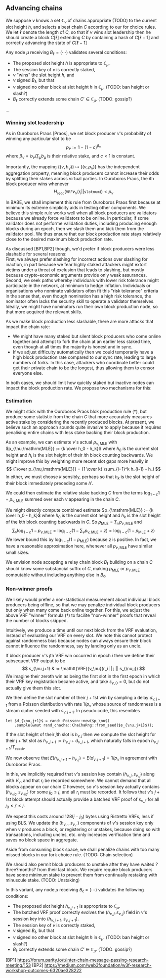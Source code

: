 
## Advancing chains

We suppose $\nu$ knows a set $\mathbb{C}_\nu$ of chains
appropriate (TODO) to the current slot height $h$, and
selects a best chain $C$ according to our for choice rules.
We let $\ell$ denote the length of $C$, so that if $\nu$ wins slot
leadership then he should create a block $C[\ell]$ extending $C$
by containing a hash of $C[\ell-1]$ and correctly advancing the
state of $C[\ell-1]$

Any node $\mu$ receiving $B_\ell = (\cdots)$ validates several conditions:

 - The proposed slot height $h$ is appropriate to $\mathbb{C}_\mu$.
 - The session key of $\nu$ is correctly staked, 
 - $\nu$ "wins" the slot height $h$, and
 - $\nu$ signed $B_\ell$, but that
 - $\nu$ signed no other block at slot height $h$ in $\mathbb{C}_\mu$.  (TODO: ban height or slash?)
 - $B_\ell$ correctly extends some chain $C' \in \mathbb{C}_\mu$.  (TODO: gossip?)

...

### Winning slot leadership

As in Ouroboros Praos [Praos], we set block producer $\nu$'s
probability of winning any particular slot to be 
$$ p_\nu := 1-(1-c)^{\beta_\nu} $$
where $\beta_\nu = b_\nu / \sum_\mu b_\mu$ is their relative stake,
and $c<1$ is constant.

Importantly, the mapping $\{(\nu,b_\nu)\} \mapsto \{(\nu,p_\nu)\}$ has
the independent aggregation property, meaning block producers cannot
increase their odds by splitting their stakes across virtual parties.
In Ouroboros Praos, the $i$th block producer wins whenever
$$ H_{\mathtt{opbp}}(\mathtt{VRF}{v_\nu}( r_i || \mathtt{slotnum} )) < p_\nu \tag{\dag} $$

In BABE, we shall implement this rule from Ouroboros Praos first
because at minimum its extreme simplicity aids in testing other
components.  We believe this simple rule works well when all
block producers are validators because we already force validators
to be online.  In particular, if some validator does not performe
validation duties, including producing enough blocks during an epoch,
then we slash them and kick them from the validator pool.
We thus ensure that our block production rate stays relatively
close to the desired maximum block production rate.

As discussed [BP1,BP2] though, we'd prefer if block producers were
less slashable for several reasons:  
First, we always prefer slashing for incorrect actions over slashing
for inaction, in part because we fear highly staked attackers might
extort victims under a threat of exclusion that leads to slashing, but
mostly because crypto-economic arguments provide only weak assurances.
Second, we seek paths whereby individuals with lower risk tolerance
might participate in the network, at minimum to hedge inflation.
Individuals or organisations who nominate validators often fit this
"risk tolerance" criteria in the sense that, even though nomination
has a high risk tolerance, the nominator often lacks the security
skill to operate a validator themselves.  Ideally, we might have
nominators run their own block production node, so that more acquired
the relevant skills.

As we make block production less slashable, there are more attacks that
impact the chain rate:

 - We might have many staked but silent block producers who come online together and attempt to fork the chain at an earlier less staked time, even though at all times the majority is honest and in sync.
 - If we adjust difficulty automatically then we could temporarily have a high block production rate compared to our sync rate, leading to large numbers of forks.  In this case, attackers who coordinate better could get their private chain to be the longest, thus allowing them to censor everyone else.

In both cases, we should limit how quickly staked but inactive nodes can
impact the block production rate.  We propose two mechanisms for this:

### Estimation

We might stick with the Ouroboros Praos blok production rule $(\dag)$,
but produce some statistic from the chain $C$ that more accurately
measures active stake by considering the recently produced blocks.
At present, we believe such an approach sounds quite invasive to apply
because it requires penalising entire chains with less stake backing
their block production.  

As an example, we can estimate $\nu$'s actual $p_{\nu,\mathrm{MLE}}$
with $p_{\nu,\mathrm{MLE}} := {k \over h_0 - h_k}$ where
$h_0$ is the current slot height and $h_i$ is the slot height of
their $i$th block counting backwards.  We might improve this
by weighting more recent slot gaps more heavily in 
$$ {1\over p_{\nu,\mathrm{MLE}}} = {1 \over k} \sum_{i=1}^k h_{i-1} - h_i $$ 
In either, we must choose $k$ sensibly, perhaps so that $h_k$ is
the slot height of their block immediately preceding some $h'$.

We could then estimate the relative stake backing $C$ from the terms
$\log_{1-c} 1-p_{\nu,\mathrm{MLE}}$ summed over each $\nu$ appearing
in the chain $C$.

We might directly compute combined estimate
 $p_{\mathrm{MLE}} := {k \over h_0 - h_k}$
where $h_0$ is the current slot height and $h_k$ is the slot height
of the $k$th block counting backwards in $C$. 
So $p_{\mathrm{MLE}} = \sum_\nu p_{\nu,\mathrm{MLE}}$ and
$$ \sum_\nu \log_{1-c} 1-p_{\nu,\mathrm{MLE}} 
   = \log_{1-c}( 1 - \sum_\nu p_{\nu,\mathrm{MLE}} + z )
   = \log_{1-c}( 1 - p_{\mathrm{MLE}} + z) $$
We lower bound this by $\log_{1-c}(1 - p_{\mathrm{MLE}})$ because
$z$ is positive.  In fact, we have a reasonable approximation here,
whenever all $p_{\nu,\mathrm{MLE}}$ have similar small sizes.

We envision node accepting a relay chain block $B_\ell$ building on
a chain $C$ should know some substancial suffix of $C$, making
$p_{\mathrm{MLE}}$ or $p_{\nu,\mathrm{MLE}}$ computable without
including anything else in $B_\ell$.

### Non-winner proofs

We likely would prefer a non-statistical measurement about individual
block producers being offline, so that we may penalize individual
block producers but only when many come back online together.
For this, we adjust the above VRF "winner" formula $(\dag)$ to
facilite "non-winner" proofs that reveal the number of blocks skipped.

Intuitively, we produce a time until our next block from
the VRF evaluation, instead of evaluating our VRF on every slot.
We note this cannot protect against randomness bias because
nodes can always ensure their block cannot influence the randomness,
say by landing only as an uncle.

If block producer $\nu$'s $j$th VRF win occurred in epoch $i$ then
we define their subsequent VRF output to be
$$ s_{\nu,j+1} & := \mathtt{VRF}{v_\nu}(r_i || j || s_{\nu,j}) $$
We imagine their zeroth win as being the first slot in the first
epoch in which their VRF key registration became active, and
take $s_{\nu,0} = 0$, but do not actually give them this slot.

We then define the slot number of their $j+1$st win by sampling
a delay $d_{\nu,j+1}$ from a Poisson distribution with rate $1/p_\nu$ whose
source of randomness is a stream cipher seeded with $s_{\nu,j+1}$.
In pseudo code, this resembles
```
let $d_{\nu,j+1}$ = rand::Poisson::new($p_\nu$)
    .sample(&mut rand_chacha::ChaChaRng::from_seed($s_{\nu,j+1}$));
```
If the slot height of their $j$th slot is $h_{\nu,j}$ then
we compute the slot height for their $j+1$st slot as
$h_{\nu,j+1} := h_{\nu,j} + d_{\nu,j+1}$, which naturally falls in
epoch $h_{\nu,j+1} / T_{\texttt{epoch}}$.

We now observe that $E(h_{\nu,j+1} - h_{\nu,j}) = E(d_{\nu,j+1}) = 1/p_\nu$
in agreement with Ouroboros Praos.

In this, we implicitly required that $\nu$'s session key contain
$(h_{\nu,j},s_{\nu,j})$ along with $V_\nu$, and that $r_i$ be recorded somewhere.
We cannot demand that all blocks appear on our chain $C$ however, so
$\nu$'s session key actually contains $(h_{\nu,j_0},s_{\nu,j_0})$
for some $j_0 \le j$, and all $r_i$ must be recorded.
It follows that $\nu$'s $j+1$st block attempt should actually provide
a batched VRF proof of $s_{\nu,j'}$ for all $j_0 \le j' \le j$.

We expect this costs around $128 (j-j_0)$ bytes using Ristretto VRFs,
less if using BLS.  We update the $(h_{\nu,\cdot},s_{\nu,\cdot})$
components of $\nu$'s session key only when $\nu$ produces a block,
or registering or unstakes, because doing so with transactions,
including uncles, etc. only increases verification time and saves
no block space in aggregate.

Aside from consuming block space, we shall penalize chains with too
many missed blocks in our fork choice rule.  (TODO: Chain selection)

We should also permit block producers to unstake after they have waited
?three?months? from their last block.  We require require block producers
have some minimum stake to prevent them from continually restaking with
minuscule stake.  (TODO: Unstaking)

In this variant, any node $\mu$ receiving $B_\ell = (\cdots)$ validates
the following conditions:

 - The proposed slot height $h_{\nu,j+1}$ is appropriate to $\mathbb{C}_\mu$.
 - The batched VRF proof correctly evolves the $(h_{\nu,j},s_{\nu,j})$ field in $\nu$'s session key into $(h_{\nu,j+1},s_{\nu,j+1})$.
 - The session key of $\nu$ is correctly staked, 
 - $\nu$ signed $B_\ell$, but that
 - $\nu$ signed no other block at slot height $h$ in $\mathbb{C}_\mu$.  (TODO: ban height or slash?)
 - $B_\ell$ correctly extends some chain $C' \in \mathbb{C}_\mu$.  (TODO: gossip?)


[BP1] https://forum.parity.io/t/inter-chain-message-passing-research-meeting/153
[BP2] https://medium.com/web3foundation/w3f-research-workshop-outcomes-6320ae328222


